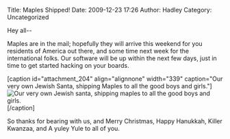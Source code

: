 Title: Maples Shipped!
Date: 2009-12-23 17:26
Author: Hadley
Category: Uncategorized

Hey all--

Maples are in the mail; hopefully they will arrive this weekend for you
residents of America out there, and some time next week for the
international folks. Our software will be up within the next few days,
just in time to get started hacking on your boards.

[caption id="attachment\_204" align="alignnone" width="339" caption="Our
very own Jewish Santa, shipping Maples to all the good boys and
girls."]![Our very own Jewish santa, shipping maples to all the good
boys and girls.][][/caption]

So thanks for bearing with us, and Merry Christmas, Happy Hanukkah,
Killer Kwanzaa, and A yuley Yule to all of you.

  [Our very own Jewish santa, shipping maples to all the good boys and
  girls.]: http://blogs.leaflabs.com/wp-content/uploads/DSC_83091-678x1024.jpg
    "Our very own Jewish santa"
